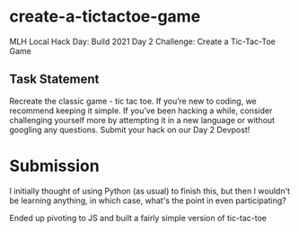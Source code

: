 # create-a-tictactoe-game
MLH Local Hack Day: Build 2021 Day 2 Challenge: Create a Tic-Tac-Toe Game

## Task Statement
Recreate the classic game - tic tac toe. If you’re new to coding, we recommend keeping it simple. If you’ve been hacking a while, consider challenging yourself more by attempting it in a new language or without googling any questions. Submit your hack on our Day 2 Devpost!

# Submission

I initially thought of using Python (as usual) to finish this, but then I wouldn't be learning anything, in which case, what's the point in even participating? 

Ended up pivoting to JS and built a fairly simple version of tic-tac-toe
